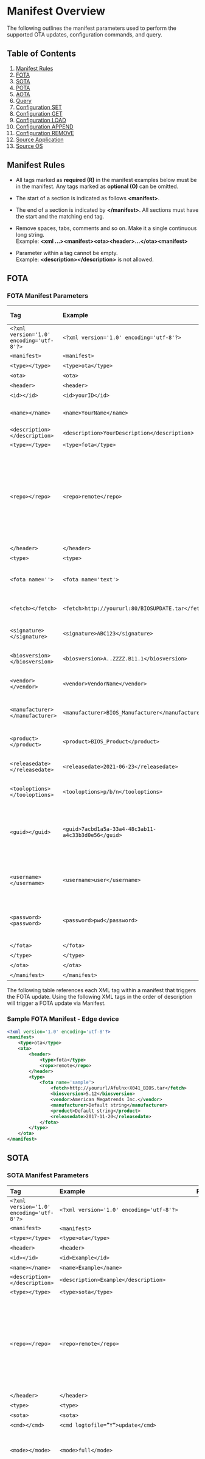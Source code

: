 # Manifest Overview

The following outlines the manifest parameters used to perform the supported OTA updates, configuration commands, and query.

## Table of Contents
1. [Manifest Rules](#manifest-rules-)
2. [FOTA](#FOTA)
3. [SOTA](#SOTA)
4. [POTA](#POTA)
5. [AOTA](#AOTA)
6. [Query](#Query)
7. [Configuration SET](#Set)
8. [Configuration GET](#Get)
9. [Configuration LOAD](#Load)
10. [Configuration APPEND](#Append)
11. [Configuration REMOVE](#Remove)
12. [Source Application](#Application)
13. [Source OS](#OS)

## Manifest Rules 

- All tags marked as **required (R)** in the manifest examples below
    must be in the manifest. Any tags marked as **optional (O)** can be
    omitted.

- The start of a section is indicated as follows **\<manifest\>**.

- The end of a section is indicated by **\</manifest\>**. All sections
    must have the start and the matching end tag.

- Remove spaces, tabs, comments and so on. Make it a single continuous
    long string.  
    Example: **\<xml
    ...\>\<manifest\>\<ota\>\<header\>...\</ota\>\<manifest\>**

- Parameter within a tag cannot be empty.  
    Example: **\<description\>\</description\>** is not allowed.


## FOTA

### FOTA Manifest Parameters

| Tag                                      | Example                                             | Required /Optional | Notes                                                                                                                                                       |
|:-----------------------------------------|:----------------------------------------------------|:------------------:|:------------------------------------------------------------------------------------------------------------------------------------------------------------|
| `<?xml version='1.0' encoding='utf-8'?>` | `<?xml version='1.0' encoding='utf-8'?>`            |         R          |                                                                                                                                                             |
| `<manifest>`                             | `<manifest>`                                        |         R          |                                                                                                                                                             |
| `<type></type>`                          | `<type>ota</type>`                                  |         R          | Always OTA                                                                                                                                                  |
| `<ota>`                                  | `<ota>`                                             |         R          |                                                                                                                                                             |
| `<header>`                               | `<header>`                                          |         R          |                                                                                                                                                             |
| `<id></id>`                              | `<id>yourID</id>`                                   |         O          |                                                                                                                                                             |
| `<name></name>`                          | `<name>YourName</name>`                             |         O          | Endpoint Manufacturer Name                                                                                                                                  |
| `<description></description>`            | `<description>YourDescription</description`>        |         O          |                                                                                                                                                             |
| `<type></type>`                          | `<type>fota</type>`                                 |         R          |                                                                                                                                                             |
| `<repo></repo>`                          | `<repo>remote</repo>`                               |         O          | [local or remote].  If file is already downloaded on the system, then use _**local**_.  If it needs to be fetched from remote repository, use **_remote_**. |
| `</header>`                              | `</header>`                                         |         R          |                                                                                                                                                             |
| `<type>`                                 | `<type>`                                            |         R          |                                                                                                                                                             |
| `<fota name=''>`                         | `<fota name='text'>`                                |         R          | Text must be compliant with XML Standards                                                                                                                   |
| `<fetch></fetch>`                        | `<fetch>http://yoururl:80/BIOSUPDATE.tar</fetch>`   |         R          | FOTA path created in repository                                                                                                                             |
| `<signature></signature>`                | `<signature>ABC123</signature>`                     |         O          | Digital signature of *.tar file.                                                                                                                            |
| `<biosversion></biosversion>`            | `<biosversion>A..ZZZZ.B11.1</biosversion>`          |         R          | Verify with BIOS Vendor (IBV)                                                                                                                               |
| `<vendor></vendor>`                      | `<vendor>VendorName</vendor>`                       |         R          | Verify with BIOS Vendor (IBV)                                                                                                                               |
| `<manufacturer></manufacturer>`          | `<manufacturer>BIOS_Manufacturer</manufacturer>`    |         R          | In Release Notes supplied by BIOS vendor                                                                                                                    |
| `<product></product>`                    | `<product>BIOS_Product</product>`                   |         R          | Product Name set by Manufacturer                                                                                                                            |
| `<releasedate></releasedate>`            | `<releasedate>2021-06-23</releasedate>`             |         R          | Verify with BIOS Vendor (IBV)                                                                                                                               |
| `<tooloptions></tooloptions>`            | `<tooloptions>p/b/n</tooloptions>`                  |         O          | Verify with BIOS Vendor (IBV)                                                                                                                               |
| `<guid></guid>`                          | `<guid>7acbd1a5a-33a4-48c3ab11-a4c33b3d0e56</guid>` |         O          | Check for ‘System Firmware Type’ on running cmd:fwupdate -l                                                                                                 |
| `<username></username>`                  | `<username>user</username>`                         |         O          | Username used during fetch from remote repository                                                                                                           |
| `<password><password>`                   | `<password>pwd</password>`                          |         O          | Password used during fetch from remote repository                                                                                                           |
| `</fota>`                                | `</fota>`                                           |         R          |                                                                                                                                                             |
| `</type>`                                | `</type>`                                           |         R          |                                                                                                                                                             |
| `</ota>`                                 | `</ota>`                                            |         R          |                                                                                                                                                             |
| `</manifest>`                            | `</manifest>`                                       |         R          |                                                                                                                                                             |

The following table references each XML tag within a manifest that triggers the FOTA update. Using the following XML tags in the order of
description will trigger a FOTA update via Manifest.

### Sample FOTA Manifest - Edge device
```xml
<?xml version='1.0' encoding='utf-8'?>
<manifest>
    <type>ota</type>
    <ota>
        <header>
            <type>fota</type>
            <repo>remote</repo>
        </header>
        <type>
            <fota name='sample'>
                <fetch>http://yoururl/Afulnx+X041_BIOS.tar</fetch>
                <biosversion>5.12</biosversion>
                <vendor>American Megatrends Inc.</vendor>
                <manufacturer>Default string</manufacturer>
                <product>Default string</product>
                <releasedate>2017-11-20</releasedate>
            </fota>
        </type>
    </ota>
</manifest>
```

## SOTA

### SOTA Manifest Parameters 

| Tag                                      | Example                                      | Required/Optional | Notes                                                                                                                                                       |
|:-----------------------------------------|:---------------------------------------------|:-----------------:|:------------------------------------------------------------------------------------------------------------------------------------------------------------|
| `<?xml version='1.0' encoding='utf-8'?>` | `<?xml version='1.0' encoding='utf-8'?>`     |         R         |                                                                                                                                                             |
| `<manifest>`                             | `<manifest`>                                 |         R         |                                                                                                                                                             |
| `<type></type>`                          | `<type>ota</type>`                           |         R         | Always OTA                                                                                                                                                  |
| `<header>`                               | `<header>`                                   |         R         |                                                                                                                                                             |
| `<id></id>`                              | `<id>Example</id>`                           |         O         |                                                                                                                                                             |
| `<name></name>`                          | `<name>Example</name>`                       |         O         |                                                                                                                                                             |
| `<description></description>`            | `<description>Example</description>`         |         O         |                                                                                                                                                             |
| `<type></type>`                          | `<type>sota</type>`                          |         R         |                                                                                                                                                             |
| `<repo></repo>`                          | `<repo>remote</repo>`                        |         R         | [local or remote].  If file is already downloaded on the system, then use _**local**_.  If it needs to be fetched from remote repository, use **_remote_**. |
| `</header>`                              | `</header>`                                  |         R         |                                                                                                                                                             |
| `<type>`                                 | `<type>`                                     |         R         |                                                                                                                                                             |
| `<sota>`                                 | `<sota>`                                     |         R         |                                                                                                                                                             |
| `<cmd></cmd>`                            | `<cmd logtofile=”Y”>update</cmd>`            |         R         |                                                                                                                                                             |
| `<mode></mode>`                          | `<mode>full</mode>`                          |         O         | Valid values: [full, no-download, download-only]                                                                                                            |
| `<fetch></fetch>`                        | `<fetch>https://yoururl/file.mender</fetch>` |         O         | Used to download mender file from remote repository. (use repo=remote)                                                                                      |
| `<username></username>`                  | `<username>xx</username>`                    |         O         | Username for remote repository                                                                                                                              |                                                                 |
| `<password></password>`                  | `<password>xxx</password>`                   |         O         | Password for remote repository                                                                                                                              |                                                                 |
| `<release_date></release_ date>`         | `<release_date>2020-01-01</release_date>`    |         O         | The release date provided should be in ‘YYYY-MM-DD’ format.                                                                                                 |
| `</sota>`                                | `</sota>`                                    |         R         |                                                                                                                                                             |
| `</type>`                                | `</type>`                                    |         R         |                                                                                                                                                             |
| `</ota>`                                 | `</ota>`                                     |         R         |                                                                                                                                                             |
| `</manifest>`                            | `</manifest`>                                |         R         |                                                                                                                                                             |

### Sample SOTA Manifest - Ubuntu: 
```xml
<?xml version="1.0" encoding="utf-8"?>
<manifest>
    <type>ota</type>
    <ota>
        <header>
            <type>sota</type>
            <repo>remote</repo>
        </header>
        <type>
            <sota>
                <cmd logtofile="Y">update</cmd>
                <mode>full</mode>
            </sota>
        </type>
    </ota>
</manifest>
```

### Sample SOTA Manifest - Mender update: 
```xml
<?xml version="1.0" encoding="utf-8"?>
<manifest>
    <type>ota</type>
    <ota>
        <header>
            <type>sota</type>
            <repo>remote</repo>
        </header>
        <type>
            <sota>
                <fetch>https://yoururl/mender.file</fetch>
                <username>user</username>
                <password>pwd</password>
                <cmd logtofile="Y">update</cmd>
                <release-date>2020-01-01</release_date>
            </sota>
        </type>
    </ota>
</manifest>
```


## POTA
The POTA manifest is used to perform both a FOTA and SOTA update at the same time to avoid conflicts when trying to update them individually.  This manifest combines both the FOTA and SOTA into one.

### POTA Manifest Parameters
| Tag                                      | Example                                             | Required/Optional | Notes                                                                  |
|:-----------------------------------------|:----------------------------------------------------|:-----------------:|:-----------------------------------------------------------------------|
| `<?xml version='1.0' encoding='utf-8'?>` | `<?xml version='1.0' encoding='utf-8'?>`            |         R         |                                                                        |
| `<manifest>`                             | `<manifest>`                                        |         R         |                                                                        |
| `<type></type>`                          | `<type>ota</type>`                                  |         R         | Always 'ota'                                                           |
| `<ota>`                                  | `<ota>`                                             |         R         |                                                                        |
| `<header>`                               | `<header>`                                          |         R         |                                                                        |
| `<id></id>`                              | `<id>yourid</id>`                                   |         O         |                                                                        |
| `<name></name>`                          | `<name>SampleAOTA</name>`                           |         O         |                                                                        |
| `<description></description>`            | `<description>Yourdescription</description>`        |         O         |                                                                        |
| `<type></type>`                          | `<type>pota</type>`                                 |         R         | Always 'pota'                                                          |
| `<repo></repo>`                          | `<repo>remote</repo>`                               |         R         | 'remote' or 'local'                                                    |
| `</header>`                              | `</header>`                                         |         R         |                                                                        |
| `<type>`                                 | `<type>`                                            |         R         |                                                                        |
| `<pota>`                                 | `<pota>`                                            |         R         |                                                                        |
| `<fota name=''>`                         | `<fota name='text'>`                                |         R         | Text must be compliant with XML Standards                              |
| `<fetch></fetch>`                        | `<fetch>http://yoururl:80/BIOSUPDATE.tar</fetch>`   |         R         | FOTA path created in repository                                        |
| `<signature></signature>`                | `<signature>ABC123</signature>`                     |         O         | Digital signature of *.tar file.                                       |
| `<biosversion></biosversion>`            | `<biosversion>A..ZZZZ.B11.1</biosversion>`          |         R         | Verify with BIOS Vendor (IBV)                                          |
| `<vendor></vendor>`                      | `<vendor>VendorName</vendor>`                       |         R         | Verify with BIOS Vendor (IBV)                                          |
| `<manufacturer></manufacturer>`          | `<manufacturer>BIOS_Manufacturer</manufacturer>`    |         R         | In Release Notes supplied by BIOS vendor                               |
| `<product></product>`                    | `<product>BIOS_Product</product>`                   |         R         | Product Name set by Manufacturer                                       |
| `<releasedate></releasedate>`            | `<releasedate>2021-06-23</releasedate>`             |         R         | Verify with BIOS Vendor (IBV)                                          |
| `<tooloptions></tooloptions>`            | `<tooloptions>p/b/n</tooloptions>`                  |         O         | Verify with BIOS Vendor (IBV)                                          |
| `<guid></guid>`                          | `<guid>7acbd1a5a-33a4-48c3ab11-a4c33b3d0e56</guid>` |         O         | Check for ‘System Firmware Type’ on running cmd:fwupdate -l            |
| `<username></username>`                  | `<username>user</username>`                         |         O         | Username used during fetch from remote repository                      |
| `<password><password>`                   | `<password>pwd</password>`                          |         O         | Password used during fetch from remote repository                      |
| `</fota>`                                | `</fota>`                                           |         R         |                                                                        |
| `<sota>`                                 | `<sota>`                                            |         R         |                                                                        |
| `<cmd></cmd>`                            | `<cmd logtofile=”Y”>update</cmd>`                   |         R         |                                                                        
| `<mode></mode>`                          | `<mode>full</mode>`                                 |         O         | Valid values: [full, no-download, download-only]                       |                                                              
| `<fetch></fetch>`                        | `<fetch>https://yoururl/file.mender</fetch>`        |         O         | Used to download mender file from remote repository. (use repo=remote) |
| `<path></path>`                          | `<path>/var/cache/file.mender</path>`               |         O         | Used to update using a local mender file  .  (use repo=local)          |
| `<username></username>`                  | `<username>xx</username>`                           |         O         | Username for remote repository                                         |                                                                 |
| `<password></password>`                  | `<password>xxx</password>`                          |         O         | Password for remote repository                                         |                                                                 |
| `<release_date></release_ date>`         | `<release_date>2020-01-01</release_date>`           |         O         | The release date provided should be in ‘YYYY-MM-DD’ format.            |
| `</sota>`                                | `</sota>`                                           |         R         |                                                                        |
| `</pota>`                                | `</pota>`                                           |         R         |                                                                        |
| `</type>`                                | `</type>`                                           |         R         |                                                                        |
| `</ota>`                                 | `</ota>`                                            |         R         |                                                                        |
| `</manifest>`                            | `</manifest>`                                       |         R         |                                                                        |

### POTA Example Manifest
```xml
<?xml version="1.0" encoding="UTF-8"?>
<manifest>
   <type>ota</type>
   <ota> 
      <header>
         <type>pota</type>
         <repo>remote</repo>
      </header>
      <type>
         <pota>
            <fota name="sample">
               <fetch>https://yoururl/capsule.bin</fetch>
               <biosversion>5.12</biosversion>
               <manufacturer>intel</manufacturer>
               <product>Alder Lake Client Platform</product>
               <vendor>Intel</vendor>
               <releasedate>2021-02-08</releasedate>
            </fota>
            <sota>
               <cmd logtofile="y">update</cmd>
               <mode>full</mode>
               <fetch>https://yoururl/core-image-minimal-20201028223515.dm-verity.mender</fetch>
               <release_date>2021-10-10</release_date>
            </sota>
         </pota>
      </type>
   </ota>
</manifest>
```

## AOTA

### AOTA Manifest Parameters
| Tag                                      | Example                                                  | Required/Optional | Notes                                                                               |
|:-----------------------------------------|:---------------------------------------------------------|:-----------------:|:------------------------------------------------------------------------------------|
| `<?xml version='1.0' encoding='utf-8'?>` | `<?xml version='1.0' encoding='utf-8'?>`                 |         R         |                                                                                     |
| `<manifest>`                             | `<manifest>`                                             |         R         |                                                                                     |
| `<type></type>`                          | `<type>ota</type>`                                       |         R         | Always 'ota'                                                                        |
| `<ota>`                                  | `<ota>`                                                  |         R         |                                                                                     |
| `<header>`                               | `<header>`                                               |         R         |                                                                                     |
| `<id></id>`                              | `<id>yourid</id>`                                        |         O         |                                                                                     |
| `<name></name>`                          | `<name>SampleAOTA</name>`                                |         O         |                                                                                     |
| `<description></description>`            | `<description>Yourdescription</description>`             |         O         |                                                                                     |
| `<type></type>`                          | `<type>aota</type>`                                      |         R         | Always 'aota'                                                                       |
| `<repo></repo>`                          | `<repo>remote</repo>`                                    |         R         | 'remote' or 'local'                                                                 |
| `<signature></signature>`               | `<signature>ABCDEFG</signature>`                           |         O         | signature for AOTA package
| `<sigversion></sigversion>`             | `<sigversion>384</sigversion>`                            |          O        | SHA hash size to use
| `</header>`                              | `</header>`                                              |         R         |                                                                                     |
| `<type>`                                 | `<type>`                                                 |         R         |                                                                                     |
| `<aota name="">`                         | `<aota name=”text”>`                                     |         R         | Text must follow XML standards                                                      |
| `<cmd></cmd>`                            | `<cmd>up</cmd>`                                          |         R         | Valid values: [down, import, list, load, pull, remove, stats, up, update]           |
| `<app></app>`                            | `<app>docker</app>`                                      |         R         | Valid values: [application, btrfs, compose, docker]                                 |
| `<fetch></fetch>`                        | `<fetch>http://server name/AOTA/container.tar.gz<fetch>` |         R         | Trusted repo + name of package                                                      |
| `<file></file>`                          | `<file>custom.yml</file>`                                |         O         | Name of custom YAML file to use with docker-compose                                 |
| `<version></version>`                    | `<version>0.7.6</version>`                               |         O         | Update Package version.                                                             |
| `<containerTag></containerTag>`          | `<containerTag>Modbusservice</containerTag>`             |         R         | Name of container image                                                             |
| `<deviceReboot></deviceReboot>`          | `<deviceReboot>yes</deviceReboot>`                       |         O         | [yes or no] Used by application update.  If yes, reboot system after update.        |
| `<username></username>`                  | `<username>user</username>`                              |         O         | Username credentials of the server where the package is hosted for downloads        |
| `<password></password>`                  | `<password>pwd</password>`                               |         O         | Password credentials of the server where the package is hosted for downloads        |
| `<dockerUsername></dockerUsername>`      | `<dockerUsername>usr</dockerUsername>`                   |         O         | Docker Username credentials of the private registry where docker images reside      |
| `<dockerPassword></dockerPassword>`      | `<dockerPassword>pwd</dockerPassword>`                   |         O         | Docker password credentials of the private registry where docker images reside      |
| `<dockerRegistry></dockerRegistry>`      | `<dockerRegistry>hub.intel.docker.com</dockerRegistry>`  |         O         | Used for Docker commands.                                                           |Docker registry URL of any private registry where the required docker images reside. |
| `</type>`                                | `</type>`                                                |         R         |                                                                                     |
| `</ota>`                                 | `</ota>`                                                 |         R         |                                                                                     |
| `</manifest>`                            | `</manifest>`                                            |         R         |                                                                                     |

### Application update manifest examples

#### Example of Debian package application update manifest
```xml
<?xml version='1.0' encoding='utf-8'?>
<manifest>
    <type>ota</type>
    <ota>
        <header>
            <type>aota</type>
            <repo>remote</repo>
        </header>
        <type>
            <aota name='samplerpm'>
                <cmd>update</cmd>
                <app>application </app>
                <fetch>yoururl/package.deb</fetch>
                <deviceReboot>yes</deviceReboot>
            </aota>
        </type>
    </ota>
</manifest>
```

### Docker manifest examples

#### Example of docker image import manifest 
```xml
<?xml version='1.0' encoding='utf-8'?>
<manifest>
    <type>ota</type>
    <ota>
        <header>
            <type>aota</type>
            <repo>remote</repo>
        </header>
        <type>
            <aota name='samplerpm'>
                <cmd>import</cmd>
                <app>docker</app>
                <fetch>yoururl/hdcrpmlite.tgz</fetch>
                <version>1.0</version>
                <containerTag>hdcrpmlite:1</containerTag>
            </aota>
        </type>
    </ota>
</manifest>
```

####  Example of docker image load manifest 
```xml
<?xml version='1.0' encoding='utf-8'?>
<manifest>
    <type>ota</type>
    <ota>
        <header>
            <type>aota</type>
            <repo>remote</repo>
        </header>
        <type>
            <aota name='samplerpm'>
                <cmd>load</cmd>
                <app>docker</app>
                <fetch>yoururl/coffee.tgz</fetch>
                <version>1.0</version>
                <containerTag>coffee</containerTag>
            </aota>
        </type>
    </ota>
</manifest>
```

####  Example of docker pull manifest 
```xml
<?xml version='1.0' encoding='utf-8'?>
<manifest>
    <type>ota</type>
    <ota>
        <header>
            <type>aota</type>
            <repo>remote</repo>
        </header>
        <type>
            <aota name='modbusservice'>
                <cmd>pull</cmd>
                <app>docker</app>
                <version>1.0</version>
                <containerTag>hello-world</containerTag>
            </aota>
        </type>
    </ota>
</manifest>
```

####  Example of docker remove manifest 
```xml
<?xml version='1.0' encoding='utf-8'?>
<manifest>
    <type>ota</type>
	<ota>
        <header>
            <type>aota</type>
            <repo>remote</repo>
        </header>
        <type>
            <aota name='modbusservice'>
                <cmd>remove</cmd>
                <app>docker</app>
                <version>1.0</version>
                <containerTag>hello-world</containerTag>
            </aota>
        </type>
    </ota>
</manifest>
```

####  Example of docker stats manifest 
```xml
<?xml version="1.0" encoding="utf-8"?>
<manifest>
    <type>ota</type>
    <ota>
        <header>
            <type>aota</type>
            <repo>remote</repo>
        </header>
        <type>
            <aota>name="sample-rpm">
                <cmd>stats</cmd>
                <app>docker</app>
            </aota>
        </type>
    </ota>
</manifest>
```
### Docker-Compose Manifest Examples

#### Example of docker-compose up manifest 
```xml
<?xml version='1.0' encoding='utf-8'?>
<manifest>
    <type>ota</type>
    <ota>
        <header>
            <type>aota</type>
            <repo>remote</repo>
        </header>
        <type>
            <aota name='samplerpm'>
                <cmd>up</cmd>
                <app>compose</app>
                <fetch>yoururl/simplecompose.tar.gz</fetch>
                <version>2.0</version>
                <containerTag>simplecompose</containerTag>
            </aota>
        </type>
    </ota>
</manifest>
```

#### Example of ‘docker-compose -f <custom.yml> up’ manifest 
```xml
<?xml version="1.0" encoding="utf-8"?>
<manifest>
    <type>ota</type>
    <ota>
        <header>
            <type>aota</type>
            <repo>remote</repo>
        </header>
        <type>
            <aota name="samplerpm">
                <cmd>up</cmd>
                <app>compose</app>
                <fetch>yoururl/simplecompose.tar.gz</fetch>
                <file>custom.yml</file>
                <containerTag>simplecompose</containerTag>
                <username>username</username>
                <password>XXXXX</password>
            </aota>
        </type>
    </ota>
</manifest>
```

#### Example of docker-compose down manifest 
```xml
<?xml version='1.0' encoding='utf-8'?>
<manifest>
    <type>ota</type>
    <ota>
        <header>
            <type>aota</type>
            <repo>remote</repo>
        </header>
        <type>
            <aota name='modbusservice'>
                <cmd>down</cmd>
                <app>compose</app>
                <fetch>yoururl/modbusservice.tar.gz</fetch>
                <version>1.0</version>
                <containerTag>modbusservice</containerTag>
            </aota>
        </type>
    </ota>
</manifest>
```

#### Example of ‘docker-compose -f <custom.yml> down’ manifest 
```xml
<?xml version="1.0" encoding="utf-8"?>
<manifest>
    <type>ota</type>
    <ota>
        <header>
            <type>aota</type>
            <repo>remote</repo>
        </header>
        <type>
            <aota name="samplerpm">
                <cmd>down</cmd>
                <app>compose</app>
                <file>custom.yml</file>
                <containerTag>simple-compose</containerTag>
            </aota>
        </type>
    </ota>
</manifest>
```

#### Example of docker-compose pull manifest 
```xml
<?xml version='1.0' encoding='utf-8'?>
<manifest>
    <type>ota</type>
    <ota>
        <header>
            <type>aota</type>
            <repo>remote</repo>
        </header>
        <type>
            <aota name='sample-docker-compose-up'>
                <cmd>pull</cmd>
                <app>compose</app>
                <fetch>yoururl/simple-compose.tar.gz</fetch>
                <version>1.0</version>
                <containerTag>simplecompose</containerTag>
            </aota>
        </type>
    </ota>
</manifest>
```

#### Example of ‘docker-compose -f <custom.yml> pull’ manifest 
```xml
<?xml version="1.0" encoding="utf-8"?>
<manifest>
    <type>ota</type>
    <ota>
        <header>
            <type>aota</type>
            <repo>remote</repo>
        </header>
        <type>
            <aota name="samplerpm">
                <cmd>pull</cmd>
                <app>compose</app>
                <fetch>yoururl/simplecompose.tar.gz</fetch>
                <file>custom.yml</file>
                <containerTag>simplecompose</containerTag>
                <username>username</username>
                <password>XXXXX</password>
            </aota>
        </type>
    </ota>
</manifest>
```

#### Example of docker-compose list manifest 
```xml
<?xml version='1.0' encoding='utf-8'?>
<manifest>
    <type>ota</type>
    <ota>
        <header>
            <type>aota</type>
            <repo>remote</repo>
        </header>
        <type>
            <aota name='sample-docker-composeup'>
                <cmd>list</cmd>
                <app>compose</app>
                <containerTag>simplecompose</containerTag>
            </aota>
        </type>
    </ota>
</manifest>
```

#### Example of docker-compose remove manifest 
```xml
<?xml version='1.0' encoding='utf-8'?>
<manifest>
    <type>ota</type>
    <ota>
        <header>
            <type>aota</type>
            <repo>remote</repo>
        </header>
        <type>
            <aota name='sample-docker-composeremove'>
                <cmd>remove</cmd>
                <app>compose</app>
                <version>1.0</version>
                <containerTag>simple-compose</containerTag>
            </aota>
        </type>
    </ota>
</manifest>
```

## Query

### Query Manifest Parameters 

The query command can be used to gather information about the system and the Vision cards.

| XML Tags                                 | Definition                                   | Required/Optional | Notes                                                                                           |
|:-----------------------------------------|:---------------------------------------------|:-----------------:|:------------------------------------------------------------------------------------------------|
| `<?xml version='1.0' encoding='utf-8'?>` |                                              |         R         |                                                                                                 |
| `<manifest>`                             | `<manifest>`                                 |         R         |                                                                                                 |
| `<type><type>`                           | `<type>cmd</type>`                           |         R         | will always be 'cmd'                                                                            |
| `<cmd></cmd>`                            | `<cmd>query</cmd>`                           |         R         | will always be 'query'                                                                          |
| `<query>`                                | `<query>`                                    |         R         |                                                                                                 |
| `<option></option>`                      | `<option>all</option>`                       |         R         | [Available Options](Query.md)                                                                   |
| `</query>`                               | `</query>`                                   |         R         |                                                                                                 |
| `</manifest>`                            | `</manifest>`                                |         R         |                                                                                                 |


## Query types supported
  
| Supported on Edge only |    Supported options     |
|:-----------------------|:------------------------:|
| swbom                  | all, hw, fw, os, version |  


#### Example of all query manifest 
```xml
<?xml version="1.0" encoding="utf-8"?>
<manifest>
    <type>cmd</type>
    <cmd>query</cmd>
    <query>
        <option>all</option>
    </query>
</manifest>
```

#### Example of hw query manifest
```xml
<?xml version="1.0" encoding="utf-8"?>
<manifest>
    <type>cmd</type>
    <cmd>query</cmd>
    <query>
        <option>hw</option>
    </query>
</manifest>
```

#### Example of fw query manifest
```xml
<?xml version="1.0" encoding="utf-8"?>
<manifest>
    <type>cmd</type>
    <cmd>query</cmd>
    <query>
        <option>fw</option>
    </query>
</manifest>
```

#### Example of os query manifest
```xml
<?xml version="1.0" encoding="utf-8"?>
<manifest>
    <type>cmd</type>
    <cmd>query</cmd>
    <query>
        <option>os</option>
    </query>
</manifest>
```

#### Example of version query manifest
```xml
<?xml version="1.0" encoding="utf-8"?>
<manifest>
    <type>cmd</type>
    <cmd>query</cmd>
    <query>
        <option>version</option>
    </query>
</manifest>
```


#### Example of swbom query manifest
```xml
<?xml version="1.0" encoding="utf-8"?>
<manifest>
    <type>cmd</type>
    <cmd>query</cmd>
    <query>
        <option>swbom</option>
    </query>
</manifest>
```

## Configuration Settings

### Get

#### Get Configuration Manifest Parameters
| Tag                                      | Example                                      | Required/Optional | Notes                                                                                                           |
|:-----------------------------------------|:---------------------------------------------|:-----------------:|:----------------------------------------------------------------------------------------------------------------|
| `<?xml version='1.0' encoding='utf-8'?>` | `<?xml version='1.0' encoding='utf-8'?>`     |         R         |                                                                                                                 |
| `<manifest>`                             | `<manifest>`                                 |         R         |                                                                                                                 |
| `<type></type>`                          | `<type>config</type>`                        |         R         | Always 'config'                                                                                                 |
| `<config>`                               | `<config>`                                   |         R         |                                                                                                                 |
| `<cmd></cmd>`                            | `<cmd>get_element</cmd>`                     |         R         |                                                                                                                 |
| `<configtype>`                           | `<configtype>`                               |         R         |                                                                                                                 |
| `<get>`                                  | `<get>`                                      |         R         |                                                                                                                 |
| `<path></path>`                          | `<path>minStorageMB;minMemoryMB</path>`      |         R         |                                                                                                                 |
| `</get>`                                 | `</get>`                                     |         R         |                                                                                                                 |
| `</configtype>`                          | `</configtype>`                              |         R         |                                                                                                                 |
| `</config>`                              | `</config`                                   |         R         |                                                                                                                 |
| `</manifest>`                            | `</manifest>`                                |         R         |                                                                                                                 |

#### Get Configuration Examples 
-   To set one value: **minStorageMB**
-   To set multiple values at once: **minStorageMB;minMemoryMB**

* Path takes in keys as an input, with key as the configuration
    parameter tag, where the value needs to be retrieved. To retrieve
    multiple values at once, use ‘**;**’ to separate one tag from
    another as shown above.

##### Configuration Get Manifest Example

```xml
<?xml version="1.0" encoding="UTF-8"?>
<manifest>
    <type>config</type>
    <config>
        <cmd>get_element</cmd>
        <configtype>
            <get>
                <path>minStorageMB;minMemoryMB</path>
            </get>
        </configtype>
    </config>
</manifest>
```


### Set

#### Configuration Set Manifest Parameters
| Tag                                      | Example                                         | Required/Optional | Notes                                                                                                           |
|:-----------------------------------------|:------------------------------------------------|:-----------------:|:----------------------------------------------------------------------------------------------------------------|
| `<?xml version='1.0' encoding='utf-8'?>` | `<?xml version='1.0' encoding='utf-8'?>`        |         R         |                                                                                                                 |
| `<manifest>`                             | `<manifest>`                                    |         R         |                                                                                                                 |
| `<type></type>`                          | `<type>config</type>`                           |         R         | Always 'config'                                                                                                 |
| `<config>`                               | `<config>`                                      |         R         |                                                                                                                 |
| `<cmd></cmd>`                            | `<cmd>set_element</cmd>`                        |         R         |                                                                                                                 |
| `<configtype>`                           | `<configtype>`                                  |         R         |                                                                                                                 |
| `<set>`                                  | `<set>`                                         |         R         |                                                                                                                 |
| `<path></path>`                          | `<path>minStorageMB:100;minMemoryMB:200</path>` |         R         |                                                                                                                 |
| `</set>`                                 | `</set>`                                        |         R         |                                                                                                                 |
| `</configtype>`                          | `</configtype>`                                 |         R         |                                                                                                                 |
| `</config>`                              | `</config>`                                     |         R         |                                                                                                                 |
| `</manifest>`                            | `</manifest>`                                   |         R         |                                                                                                                 |

#### Set Examples 
-   To set one value: minStorageMB:100
-   To set multiple values at once: minStorageMB:100;minMemoryMB:200
* Path takes in key value pairs as an input, with key as the
    configuration parameter tag and value to be set as the value. To set
    multiple key:value pairs, use “**;**” to separate one pair from
    another as shown in the example above.

##### Configuration Set Manifest Example
```xml
<?xml version="1.0" encoding="UTF-8"?>
<manifest>
    <type>config</type>
    <config>
        <cmd>set_element</cmd>
        <configtype>
            <set>
                <path>minStorageMB:100;minMemoryMB:200</path>
            </set>
        </configtype>
    </config>
</manifest>
```


## Load

#### Configuration LOAD Manifest Parameters
| Tag                                      | Example                                                       | Required/Optional | Notes                                               |
|:-----------------------------------------|:--------------------------------------------------------------|:-----------------:|:----------------------------------------------------|
| `<?xml version='1.0' encoding='utf-8'?>` | `<?xml version='1.0' encoding='utf-8'?>`                      |         R         |                                                     |
| `<manifest>`                             | `<manifest>`                                                  |         R         |                                                     |
| `<type></type>`                          | `<type>config</type>`                                         |         R         | Always 'config'                                     |
| `<config>`                               | `<ota>`                                                       |         R         |                                                     |
| `<cmd></cmd>`                            | `<cmd>load</cmd>`                                             |         R         |                                                     |
| `<configtype>`                           | `<configtype>`                                                |         R         |                                                     |
| `<load>`                                 | `<load>`                                                      |         R         |                                                     |
| `<fetch></fetch>`                        | `<fetch>http://yoururl:port/intel_manageability.conf</fetch>` |         R         |                                                     |
| `</load>`                                | `</load>`                                                     |         R         |                                                     |
| `</configtype>`                          | `</configtype>`                                               |         R         |                                                     |
| `</config>`                              | `</config>`                                                   |         R         |                                                     |
| `</manifest>`                            | `</manifest>`                                                 |         R         |                                                     |


* The configuration file you provide in Fetch needs to be named *intel_manageability.conf*. If you wish to send with
    signature; then TAR both the PEM file and the *intel_manageability.conf* in a TAR file.

##### Configuration Load Manifest Example
```xml
<?xml version="1.0" encoding="UTF-8"?>
<manifest>
    <type>config</type>
    <config>
        <cmd>load</cmd>
        <configtype>
            <load>
                <fetch>http://yoururl:port/intel_manageability.conf</fetch>
            </load>
        </configtype>
    </config>
</manifest>
```

## Append

#### Configuration Append Manifest Parameters
| Tag                                      | Example                                  | Required/Optional | Notes           |
|:-----------------------------------------|:-----------------------------------------|:-----------------:|:----------------|
| `<?xml version='1.0' encoding='utf-8'?>` | `<?xml version='1.0' encoding='utf-8'?>` |         R         |                 |
| `<manifest>`                             | `<manifest>`                             |         R         |                 |
| `<type></type>`                          | `<type>config</type>`                    |         R         | Always 'config' |
| `<config>`                               | `<config>`                               |         R         |                 |
| `<cmd></cmd>`                            | `<cmd>append</cmd>`                      |         R         |                 |
| `<configtype>`                           | `<configtype>`                           |         R         |                 |
| `<append>`                               | `<append>`                               |         R         |                 |
| `<path></path>`                          | `<path>sotaSW:trtl</path>`               |         R         |                 |
| `</append>`                              | `</append>`                              |         R         |                 |
| `</configtype>`                          | `</configtype>`                          |         R         |                 |
| `</config>`                              | `</config`                               |         R         |                 |
| `</manifest>`                            | `</manifest>`                            |         R         |                 |

#### Configuration Append Manifest Example

Note: ubuntuAptSource tag is no longer used. 

* Append is only applicable to three configuration tags, for example,
    **trustedRepositories** and **sotaSW** 
* Path takes in key value pair format, example: trustedRepositories:  https://dummyURL.com
```xml
<?xml version="1.0" encoding="UTF-8"?>
<manifest>
    <type>config</type>
    <config>
        <cmd>append</cmd>
        <configtype>
            <append>
                <path>trustedRepositories:https://dummyURL.com</path>
            </append>
        </configtype>
    </config>
</manifest>
```

## Remove

#### Configuration Remove Manifest Parameters
| Tag                                      | Example                                  | Required/Optional | Notes           |
|:-----------------------------------------|:-----------------------------------------|:-----------------:|:----------------|
| `<?xml version='1.0' encoding='utf-8'?>` | `<?xml version='1.0' encoding='utf-8'?>` |         R         |                 |
| `<manifest>`                             | `<manifest>`                             |         R         |                 |
| `<type></type>`                          | `<type>config</type>`                    |         R         | Always 'config' |
| `<config>`                               | `<config>`                               |         R         |                 |
| `<cmd></cmd>`                            | `<cmd>remove</cmd>`                      |         R         |                 |
| `<configtype>`                           | `<configtype>`                           |         R         |                 |
| `<remove>`                               | `<remove>`                               |         R         |                 |
| `<path></path>`                          | `<path>sotaSW:trtl</path>`               |         R         |                 |
| `</remove>`                              | `</remove>`                              |         R         |                 |
| `</configtype>`                          | `</configtype>`                          |         R         |                 |
| `</config>`                              | `</config>`                              |         R         |                 |
| `</manifest>`                            | `</manifest>`                            |         R         |                 |

#### Configuration Remove Manifest Example
* *Remove* is only applicable to three configuration tags, for
    example, **trustedRepositories** and **sotaSW** 
* Path takes in key value pair format, example: trustedRepositories:https://dummyURL.com

```xml
<?xml version="1.0" encoding="UTF-8"?>
<manifest>
    <type>config</type>
    <config>
        <cmd>remove</cmd>
        <configtype>
            <remove>
                <path>trustedRepositories:https://dummyURL.com</path>
            </remove>
        </configtype>
    </config>
</manifest>
```

## Application

#### Source Application Add Manifest Parameters
| Tag                                      | Example                                                                                        | Required/Optional | Notes           |
|:-----------------------------------------|:-----------------------------------------------------------------------------------------------|:-----------------:|:----------------|
| `<?xml version='1.0' encoding='utf-8'?>` | `<?xml version='1.0' encoding='utf-8'?>`                                                       |         R         |                 |
| `<manifest>`                             | `<manifest>`                                                                                   |         R         |                 |
| `<type></type>`                          | `<type>source</type>`                                                                          |         R         |                 |
| `<applicationSource>`                    | `<applicationSource>`                                                                          |         R         |                 |
| `<add>`                                  | `<add>`                                                                                        |         R         |                 |
| `<gpg>`                                  | `<gpg>`                                                                                        |         O         |                 |
| `<uri></uri>`                            | `<uri>https://dl-ssl.google.com/linux/linux_signing_key.pub</uri>`                             |         O         |                 |
| `<keyname></keyname>`                    | `<keyname>google-chrome.gpg</keyname>`                                                         |         O         |                 | 
| `</gpg>`                                 | `</gpg>`                                                                                       |         O         |                 |
| `<repo>`                                 | `<repo>`                                                                                       |         R         |                 |
| `<repos>`                                | `<repos>`                                                                                      |         R         |                 |
| `<source_pkg>`                           | `<source_pkg>deb [arch=amd64] http://dl.google.com/linux/chrome/deb/ stable main</source_pkg>` |         R         |                 |
| `</repos>`                               | `</repos>`                                                                                     |         R         |                 |
| `<filename></filename>`                  | `<filename>google-chrome.list</filename>`                                                      |         R         |                 |
| `</repo>`                                | `</repo>`                                                                                      |         R         |                 |
| `</add>`                                 | `</add>`                                                                                       |         R         |                 |
| `</applicationSource>`                   | `</applicationSource>`                                                                         |         R         |                 |
| `</manifest>`                            | `</manifest>`                                                                                  |         R         |                 |




#### Source Application Add Manifest Example using remote GPG key
```xml
<?xml version="1.0" encoding="UTF-8"?>
<manifest>
    <type>source</type>
    <applicationSource>
        <add>
            <gpg>
                <uri>https://dl-ssl.google.com/linux/linux_signing_key.pub</uri>
                <keyname>google-chrome.gpg</keyname>
            </gpg>
            <repo>
                <repos>
                    <source_pkg>deb [arch=amd64] http://dl.google.com/linux/chrome/deb/ stable main</source_pkg>
                    <source_pkg>deb [arch=amd64] http://dl.google.com/linux/chrome/deb/ stable second</source_pkg>
                </repos>
                <filename>google-chrome.list</filename>
            </repo>
        </add>
    </applicationSource>
</manifest>
```

#### Source Application Add Manifest Example (deb822 format)
```xml
<?xml version="1.0" encoding="UTF-8"?>
<manifest>
    <type>source</type>
    <applicationSource>
            <repo>
                <repos>
                    <source_pkg>Enabled: yes</source_pkg>
                    <source_pkg>Types: deb</source_pkg>
                    <source_pkg>URIs: http://dl.google.com/linux/chrome/deb/</source_pkg>
                    <source_pkg>Suites: stable</source_pkg>
                    <source_pkg>Components: main</source_pkg>
                    <source_pkg>Signed-By:</source_pkg>
                    <source_pkg> -----BEGIN PGP PUBLIC KEY BLOCK-----</source_pkg>
                    <source_pkg> Version: GnuPG v1.4.2.2 (GNU/Linux)</source_pkg>
                    <source_pkg> .</source_pkg>
                    <source_pkg> mQGiBEXwb0YRBADQva2NLpYXxgjNkbuP0LnPoEXruGmvi3XMIxjEUFuGNCP4Rj/a</source_pkg>
                    <source_pkg> kv2E5VixBP1vcQFDRJ+p1puh8NU0XERlhpyZrVMzzS/RdWdyXf7E5S8oqNXsoD1z</source_pkg>
                    <source_pkg> fvmI+i9b2EhHAA19Kgw7ifV8vMa4tkwslEmcTiwiw8lyUl28Wh4Et8SxzwCggDcA</source_pkg>
                    <source_pkg> feGqtn3PP5YAdD0km4S4XeMEAJjlrqPoPv2Gf//tfznY2UyS9PUqFCPLHgFLe80u</source_pkg>
                    <source_pkg> QhI2U5jt6jUKN4fHauvR6z3seSAsh1YyzyZCKxJFEKXCCqnrFSoh4WSJsbFNc4PN</source_pkg>
                    <source_pkg> b0V0SqiTCkWADZyLT5wll8sWuQ5ylTf3z1ENoHf+G3um3/wk/+xmEHvj9HCTBEXP</source_pkg>
                    <source_pkg> 78X0A/0Tqlhc2RBnEf+AqxWvM8sk8LzJI/XGjwBvKfXe+l3rnSR2kEAvGzj5Sg0X</source_pkg>
                    <source_pkg> 4XmfTg4Jl8BNjWyvm2Wmjfet41LPmYJKsux3g0b8yzQxeOA4pQKKAU3Z4+rgzGmf</source_pkg>
                    <source_pkg> HdwCG5MNT2A5XxD/eDd+L4fRx0HbFkIQoAi1J3YWQSiTk15fw7RMR29vZ2xlLCBJ</source_pkg>
                    <source_pkg> bmMuIExpbnV4IFBhY2thZ2UgU2lnbmluZyBLZXkgPGxpbnV4LXBhY2thZ2VzLWtl</source_pkg>
                    <source_pkg> eW1hc3RlckBnb29nbGUuY29tPohjBBMRAgAjAhsDBgsJCAcDAgQVAggDBBYCAwEC</source_pkg>
                    <source_pkg> HgECF4AFAkYVdn8CGQEACgkQoECDD3+sWZHKSgCfdq3HtNYJLv+XZleb6HN4zOcF</source_pkg>
                    <source_pkg> AJEAniSFbuv8V5FSHxeRimHx25671az+uQINBEXwb0sQCACuA8HT2nr+FM5y/kzI</source_pkg>
                    <source_pkg> A51ZcC46KFtIDgjQJ31Q3OrkYP8LbxOpKMRIzvOZrsjOlFmDVqitiVc7qj3lYp6U</source_pkg>
                    <source_pkg> rgNVaFv6Qu4bo2/ctjNHDDBdv6nufmusJUWq/9TwieepM/cwnXd+HMxu1XBKRVk9</source_pkg>
                    <source_pkg> XyAZ9SvfcW4EtxVgysI+XlptKFa5JCqFM3qJllVohMmr7lMwO8+sxTWTXqxsptJo</source_pkg>
                    <source_pkg> pZeKz+UBEEqPyw7CUIVYGC9ENEtIMFvAvPqnhj1GS96REMpry+5s9WKuLEaclWpd</source_pkg>
                    <source_pkg> K3krttbDlY1NaeQUCRvBYZ8iAG9YSLHUHMTuI2oea07Rh4dtIAqPwAX8xn36JAYG</source_pkg>
                    <source_pkg> 2vgLAAMFB/wKqaycjWAZwIe98Yt0qHsdkpmIbarD9fGiA6kfkK/UxjL/k7tmS4Vm</source_pkg>
                    <source_pkg> CljrrDZkPSQ/19mpdRcGXtb0NI9+nyM5trweTvtPw+HPkDiJlTaiCcx+izg79Fj9</source_pkg>
                    <source_pkg> KcofuNb3lPdXZb9tzf5oDnmm/B+4vkeTuEZJ//IFty8cmvCpzvY+DAz1Vo9rA+Zn</source_pkg>
                    <source_pkg> cpWY1n6z6oSS9AsyT/IFlWWBZZ17SpMHu+h4Bxy62+AbPHKGSujEGQhWq8ZRoJAT</source_pkg>
                    <source_pkg> G0KSObnmZ7FwFWu1e9XFoUCt0bSjiJWTIyaObMrWu/LvJ3e9I87HseSJStfw6fki</source_pkg>
                    <source_pkg> 5og9qFEkMrIrBCp3QGuQWBq/rTdMuwNFiEkEGBECAAkFAkXwb0sCGwwACgkQoECD</source_pkg>
                    <source_pkg> D3+sWZF/WACfeNAu1/1hwZtUo1bR+MWiCjpvHtwAnA1R3IHqFLQ2X3xJ40XPuAyY</source_pkg>
                    <source_pkg> /FJG</source_pkg>
                    <source_pkg> %20=Quqp</source_pkg>
                    <source_pkg> -----END PGP PUBLIC KEY BLOCK-----</source_pkg>
                </repos>
                <filename>google-chrome.sources</filename>
            </repo>
        </add>
    </applicationSource>
</manifest>
```

#### Source Application Update Manifest Parameters
| Tag                                      | Example                                                                                        | Required/Optional | Notes |
|:-----------------------------------------|:-----------------------------------------------------------------------------------------------|:-----------------:|:------|
| `<?xml version='1.0' encoding='utf-8'?>` | `<?xml version='1.0' encoding='utf-8'?>`                                                       |         R         |       |
| `<manifest>`                             | `<manifest>`                                                                                   |         R         |       |
| `<type></type>`                          | `<type>source</type>`                                                                          |         R         |       |
| `<applicationSource>`                    | `<applicationSource>`                                                                          |         R         |       |
| `<update>`                               | `<update>`                                                                                     |         R         |       |
| `<repo>`                                 | `<repo>`                                                                                       |         R         |       |
| `<repos>`                                | `<repos>`                                                                                      |         R         |       |
| `<source_pkg>`                           | `<source_pkg>deb [arch=amd64] http://dl.google.com/linux/chrome/deb/ stable main</source_pkg>` |         R         |       |
| `</repos>`                               | `</repos>`                                                                                     |         R         |       |
| `<filename></filename>`                  | `<filename>google-chrome.list</filename>`                                                      |         R         |       |
| `</repo>`                                | `</repo>`                                                                                      |         R         |       |
| `</update>`                              | `</update>`                                                                                    |         R         |       |  
| `</applicationSource>`                   | `</applicationSource>`                                                                         |         R         |       |
| `</manifest>`                            | `</manifest>`                                                                                  |         R         |       |




#### Source Application Update Manifest Example
```xml
<?xml version="1.0" encoding="UTF-8"?>
<manifest>
    <type>source</type>
    <applicationSource>
        <update>
            <repo>
                <repos>
                    <source_pkg>deb [arch=amd64] http://dl.google.com/linux/chrome/deb/ stable main</source_pkg>  
                </repos>
                <filename>google-chrome.list</filename>
            </repo>
        </update>
    </applicationSource>
</manifest>
```

#### Source Application Remove Manifest Parameters
| Tag                                      | Example                                   | Required/Optional | Notes |
|:-----------------------------------------|:------------------------------------------|:-----------------:|:------|
| `<?xml version='1.0' encoding='utf-8'?>` | `<?xml version='1.0' encoding='utf-8'?>`  |         R         |       |
| `<manifest>`                             | `<manifest>`                              |         R         |       |
| `<type></type>`                          | `<type>source</type>`                     |         R         |       |
| `<applicationSource>`                    | `<applicationSource>`                     |         R         |       |
| `<remove>`                               | `<remove>`                                |         R         |       |
| `<gpg>`                                  | `<gpg>`                                   |         O         |       |
| `<keyname></keyname>`                    | `<keyname>google-chrome.gpg</keyname>`    |         O         |       | 
| `</gpg>`                                 | `<gpg>`                                   |         O         |       |
| `<repo>`                                 | `<repo>`                                  |         R         |       |
| `<filename></filename>`                  | `<filename>google-chrome.list</filename>` |         R         |       |
| `</repo>`                                | `</repo>`                                 |         R         |       |
| `</remove>`                              | `</remove>`                               |         R         |       |
| `</applicationSource>`                   | `</applicationSource>`                    |         R         |       |
| `</manifest>`                            | `</manifest>`                             |         R         |       |




#### Source Application Remove Manifest Example (Including GPG key)
```xml
<?xml version="1.0" encoding="UTF-8"?>
<manifest>
    <type>source</type>
    <applicationSource>
        <remove>
            <gpg>
                <keyname>google-chrome.gpg</keyname>
            </gpg>
            <repo>
                <filename>google-chrome.list</filename>
            </repo>
        </remove>
    </applicationSource>
</manifest>
```

#### Source Application Remove Manifest Example (Excluding GPG key)
```xml
<?xml version="1.0" encoding="UTF-8"?>
<manifest>
    <type>source</type>
    <applicationSource>
        <remove>
            <repo>
                <filename>google-chrome.sources</filename>
            </repo>
        </remove>
    </applicationSource>
</manifest>
```

#### Source Application List Manifest Parameters
| Tag                                      | Example                                  | Required/Optional | Notes |
|:-----------------------------------------|:-----------------------------------------|:-----------------:|:------|
| `<?xml version='1.0' encoding='utf-8'?>` | `<?xml version='1.0' encoding='utf-8'?>` |         R         |       |
| `<manifest>`                             | `<manifest>`                             |         R         |       |
| `<type></type>`                          | `<type>source</type>`                    |         R         |       |
| `<applicationSource>`                    | `<applicationSource>`                    |         R         |       |
| `<list/>`                                | `<list/>`                                |         R         |       |
| `</applicationSource>`                   | `</applicationSource>`                   |         R         |       |
| `</manifest>`                            | `</manifest>`                            |         R         |       |




#### Source application list Manifest Example
```xml
<?xml version="1.0" encoding="UTF-8"?>
<manifest>
    <type>source</type>
    <applicationSource>
        <list/>
    </applicationSource>
</manifest>
```

## OS

#### Source OS Add Manifest Parameters
| Tag                                      | Example                                                                                           | Required/Optional | Notes |
|:-----------------------------------------|:--------------------------------------------------------------------------------------------------|:-----------------:|:------|
| `<?xml version='1.0' encoding='utf-8'?>` | `<?xml version='1.0' encoding='utf-8'?>`                                                          |         R         |       |
| `<manifest>`                             | `<manifest>`                                                                                      |         R         |       |
| `<type></type>`                          | `<type>source</type>`                                                                             |         R         |       |
| `<osSource>`                             | `<osSource>`                                                                                      |         R         |       |
| `<add>`                                  | `<add>`                                                                                           |         R         |       |
| `<repos>`                                | `<repos>`                                                                                         |         R         |       |
| `<source_pkg>`                           | `<source_pkg>deb http://archive.ubuntu.com/ubuntu/ jammy-security main restricted</source_pkg>  ` |         R         |       |
| `</repos>`                               | `</repos>`                                                                                        |         R         |       |
| `</add>`                                 | `</add>`                                                                                          |         R         |       |
| `</osSource>`                            | `</osSource>`                                                                                     |         R         |       |
| `</manifest>`                            | `</manifest>`                                                                                     |         R         |       |




#### Source OS Add Manifest Example
```xml
<?xml version="1.0" encoding="UTF-8"?>
<manifest>
    <type>source</type>
    <osSource>
        <add>
            <repos>
                <source_pkg>deb http://archive.ubuntu.com/ubuntu/ jammy-security main restricted</source_pkg>  
                <source_pkg>deb http://archive.ubuntu.com/ubuntu/ jammy-security universe</source_pkg>
            </repos>
        </add>
    </osSource>
</manifest>
```

#### Source os Update Manifest Parameters
| Tag                                      | Example                                                                                           | Required/Optional | Notes |
|:-----------------------------------------|:--------------------------------------------------------------------------------------------------|:-----------------:|:------|
| `<?xml version='1.0' encoding='utf-8'?>` | `<?xml version='1.0' encoding='utf-8'?>`                                                          |         R         |       |
| `<manifest>`                             | `<manifest>`                                                                                      |         R         |       |
| `<type></type>`                          | `<type>source</type>`                                                                             |         R         |       |
| `<osSource>`                             | `<osSource>`                                                                                      |         R         |       |
| `<update>`                               | `<update>`                                                                                        |         R         |       |
| `<repos>`                                | `<repos>`                                                                                         |         R         |       |
| `<source_pkg>`                           | `<source_pkg>deb http://archive.ubuntu.com/ubuntu/ jammy-security main restricted</source_pkg>  ` |         R         |       |
| `</repos>`                               | `</repos>`                                                                                        |         R         |       |
| `</update>`                              | `</update>`                                                                                       |         R         |       |  
| `</osSource>`                            | `</osSource>`                                                                                     |         R         |       |
| `</manifest>`                            | `</manifest>`                                                                                     |         R         |       |




#### Source OS Update Manifest Example
```xml
<?xml version="1.0" encoding="UTF-8"?>
<manifest>
    <type>source</type>
    <osSource>
        <update>
            <repos>
                <source_pkg>deb http://archive.ubuntu.com/ubuntu/ jammy-security main restricted</source_pkg>  
                <source_pkg>deb http://archive.ubuntu.com/ubuntu/ jammy-security universe</source_pkg>
            </repos>
        </update>
    </osSource>
</manifest>
```

#### Source OS Remove Manifest Parameters
| Tag                                      | Example                                                                                         | Required/Optional | Notes |
|:-----------------------------------------|:------------------------------------------------------------------------------------------------|:-----------------:|:------|
| `<?xml version='1.0' encoding='utf-8'?>` | `<?xml version='1.0' encoding='utf-8'?>`                                                        |         R         |       |
| `<manifest>`                             | `<manifest>`                                                                                    |         R         |       |
| `<type></type>`                          | `<type>source</type>`                                                                           |         R         |       |
| `<osSource>`                             | `<osSource>`                                                                                    |         R         |       |
| `<remove>`                               | `<remove>`                                                                                      |         R         |       |
| `<repos>`                                | `<repos>`                                                                                       |         R         |       |
| `<source_pkg></source_pkg>`              | `<source_pkg>deb http://archive.ubuntu.com/ubuntu/ jammy-security main restricted</source_pkg>` |         R         |       |
| `</repos>`                               | `</repos>`                                                                                      |         R         |       |
| `</remove>`                              | `</remove>`                                                                                     |         R         |       |
| `</osSource>`                            | `</osSource>`                                                                                   |         R         |       |
| `</manifest>`                            | `</manifest>`                                                                                   |         R         |       |


#### Source OS Remove Manifest Example
```xml
<?xml version="1.0" encoding="UTF-8"?>
<manifest>
    <type>source</type>
    <osSource>
        <remove>
            <repos>
                <source_pkg>deb http://archive.ubuntu.com/ubuntu/ jammy-security main restricted</source_pkg>  
                <source_pkg>deb http://archive.ubuntu.com/ubuntu/ jammy-security universe</source_pkg>
            </repos>
        </remove>
    </osSource>
</manifest>
```

#### Source os List Manifest Parameters
| Tag                                      | Example                                  | Required/Optional | Notes |
|:-----------------------------------------|:-----------------------------------------|:-----------------:|:------|
| `<?xml version='1.0' encoding='utf-8'?>` | `<?xml version='1.0' encoding='utf-8'?>` |         R         |       |
| `<manifest>`                             | `<manifest>`                             |         R         |       |
| `<type>source</type>`                    | `<type>source</type>`                    |         R         |       |
| `<osSource>`                             | `<osSource>`                             |         R         |       |
| `<list/>`                                | `<list/>`                                |         R         |       |
| `</osSource>`                            | `</osSource>`                            |         R         |       |
| `</manifest>`                            | `</manifest>`                            |         R         |       |




#### Source OS List Manifest Example
```xml
<?xml version="1.0" encoding="UTF-8"?>
<manifest>
    <type>source</type>
    <osSource>
        <list/>
    </osSource>
</manifest>
```
